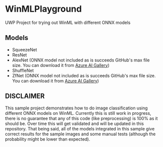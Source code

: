 # WinMLPlayground
UWP Project for trying out WinML with different ONNX models

## Models
* SqueezeNet
* ResNet
* AlexNet (ONNX model not included as is succeeds GitHub's max file size. You can download it from [Azure AI Gallery]( https://gallery.azure.ai/Model/AlexNet-1-2-2))
* ShuffleNet
* ZfNet (ONNX model not included as is succeeds GitHub's max file size. You can download it from [Azure AI Gallery]( https://gallery.azure.ai/Model/ZFNet-1-2-2))

## DISCLAIMER
This sample project demonstrates how to do image classification using different ONNX models on WinML. Currently this is still work in progress, there is no guarantee that any of this code (like preprocessing) is 100% as it should be. Over time this will get validated and will be updated in this repository. That being said, all of the models integrated in this sample give correct results for the sample images and some manual tests (although the probability might be lower than expected).
